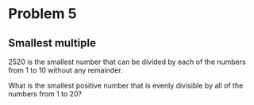 # Problem 5
## Smallest multiple
2520 is the smallest number that can be divided by each of the numbers from 1
to 10 without any remainder.

What is the smallest positive number that is evenly divisible by all of the
numbers from 1 to 20?

